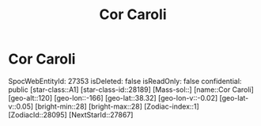 ﻿---
title: "Cor Caroli"
location: [38.32,-166,120]
type: Station
tags:
- astro/Star

---

# Cor Caroli

SpocWebEntityId: 27353
isDeleted: false
isReadOnly: false
confidential: public
[star-class::A1]
[star-class-id::28189]
[Mass-sol::]
[name::Cor Caroli]
[geo-alt::120]
[geo-lon::-166]
[geo-lat::38.32]
[geo-lon-v::-0.02]
[geo-lat-v::0.05]
[bright-min::28]
[bright-max::28]
[Zodiac-index::1]
[ZodiacId::28095]
[NextStarId::27867]

